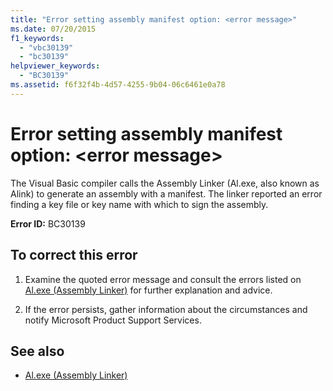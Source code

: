```yaml
---
title: "Error setting assembly manifest option: <error message>"
ms.date: 07/20/2015
f1_keywords: 
  - "vbc30139"
  - "bc30139"
helpviewer_keywords: 
  - "BC30139"
ms.assetid: f6f32f4b-4d57-4255-9b04-06c6461e0a78
---
```

# Error setting assembly manifest option: \<error message>
The Visual Basic compiler calls the Assembly Linker (Al.exe, also known as Alink) to generate an assembly with a manifest. The linker reported an error finding a key file or key name with which to sign the assembly.  
  
 **Error ID:** BC30139  
  
## To correct this error  
  
1.  Examine the quoted error message and consult the errors listed on [Al.exe (Assembly Linker)](../../framework/tools/al-exe-assembly-linker.md) for further explanation and advice.  
  
2.  If the error persists, gather information about the circumstances and notify Microsoft Product Support Services.  
  
## See also
- [Al.exe (Assembly Linker)](../../framework/tools/al-exe-assembly-linker.md)


